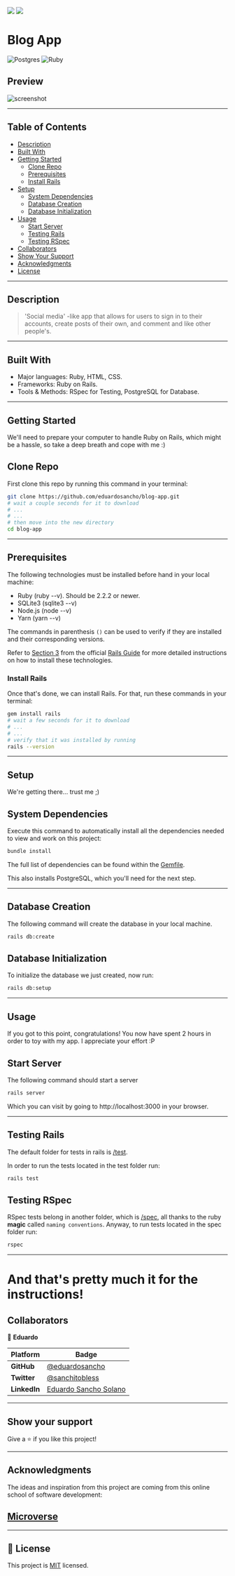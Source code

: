 ![](https://img.shields.io/static/v1?label=BY&message=eduardosancho&color=purple)
![](https://img.shields.io/badge/Microverse-blueviolet)

# Blog App
![Postgres](https://img.shields.io/badge/postgres-%23316192.svg?style=for-the-badge&logo=postgresql&logoColor=white)
![Ruby](https://img.shields.io/badge/Ruby-CC342D?style=for-the-badge&logo=ruby&logoColor=white)

## Preview
![screenshot](./screenshot.png)
<hr>

## Table of Contents

- [Description](#description)
- [Built With](#built-with)
- [Getting Started](#getting-started)
  - [Clone Repo](#clone-repo)
  - [Prerequisites](#prerequisites)
  - [Install Rails](#install-rails)
- [Setup](#setup)
  - [System Dependencies](#system-dependencies)
  - [Database Creation](#database-creation)
  - [Database Initialization](#database-initialization)
- [Usage](#usage)
  - [Start Server](#start-server)
  - [Testing Rails](#testing-rails)
  - [Testing RSpec](#testing-rspec)
- [Collaborators](#collaborators)
- [Show Your Support](#how-your-support)
- [Acknowledgments](#acknowledgments)
- [License](#license)
<hr>

## Description
> 'Social media' -like app that allows for users to sign in to their accounts, create posts of their own, and comment and like other people's.
<hr>

## Built With

- Major languages: Ruby, HTML, CSS.
- Frameworks: Ruby on Rails.
- Tools & Methods: RSpec for Testing, PostgreSQL for Database.
<hr>

## Getting Started

We'll need to prepare your computer to handle Ruby on Rails, which might be a hassle, so take a deep breath and cope with me :)

## Clone Repo

First clone this repo by running this command in your terminal:
~~~ bash
git clone https://github.com/eduardosancho/blog-app.git
# wait a couple seconds for it to download
# ...
# ...
# then move into the new directory
cd blog-app
~~~

<hr>

## Prerequisites

The following technologies must be installed before hand in your local machine:

 - Ruby (ruby --v). Should be 2.2.2 or newer.
 - SQLite3 (sqlite3 --v)
 - Node.js (node --v)
 - Yarn (yarn --v)  

The commands in parenthesis `()` can be used to verify if they are installed and their corresponding versions.

Refer to [Section 3](https://guides.rubyonrails.org/v5.1/getting_started.html#:~:text=3%20Creating%20a%20New%20Rails%20Project) from the official [Rails Guide](https://rubyonrails.org/) for more detailed instructions on how to install these technologies.

### Install Rails
Once that's done, we can install Rails. For that, run these commands in your terminal:
~~~ bash
gem install rails
# wait a few seconds for it to download
# ...
# ...
# verify that it was installed by running
rails --version
~~~
<hr>

## Setup

We're getting there... trust me ;)

## System Dependencies

Execute this command to automatically install all the dependencies needed to view and work on this project:

~~~ bash
bundle install
~~~

The full list of dependencies can be found within the [Gemfile](https://github.com/eduardosancho/blog-app/blob/development/Gemfile).

This also installs PostgreSQL, which you'll need for the next step.
<hr>

## Database Creation

The following command will create the database in your local machine.
~~~ bash
rails db:create
~~~

## Database Initialization
To initialize the database we just created, now run:
~~~ bash
rails db:setup
~~~
<hr>

## Usage
If you got to this point, congratulations! You now have spent 2 hours in order to toy with my app. I appreciate your effort :P

## Start Server
The following command should start a server
~~~ bash
rails server
~~~
Which you can visit by going to http://localhost:3000 in your browser.
<hr>


## Testing Rails
The default folder for tests in rails is [/test](/test/).

In order to run the tests located in the test folder run:
~~~ bash
rails test
~~~

## Testing RSpec
RSpec tests belong in another folder, which is [/spec](/spec/), all thanks to the ruby **magic** called `naming conventions`.
Anyway, to run tests located in the spec folder run:
~~~ bash
rspec
~~~
<hr>

# And that's pretty much it for the instructions!

## Collaborators
👤 **Eduardo**

 Platform | Badge |
 --- | --- |
 **GitHub**  | [@eduardosancho](https://github.com/eduardosancho)
 **Twitter** | [@sanchitobless](https://twitter.com/sanchitobless)
 **LinkedIn** | [Eduardo Sancho Solano](https://www.linkedin.com/in/eduardo-sancho-solano/)
<hr>
 

## Show your support

Give a ⭐️ if you like this project!
<hr>

## Acknowledgments

The ideas and inspiration from this project are coming from this online school of software development:

## [**Microverse**](https://www.microverse.org/)
<hr>

## 📝 License

This project is [MIT](./MIT.md) licensed.
